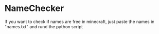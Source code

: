# NameChecker

If you want to check if names are free in minecraft, just paste the names in "names.txt" and rund the python script
